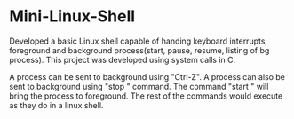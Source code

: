 # Mini-Linux-Shell
Developed a basic Linux shell capable of handing keyboard interrupts, foreground and background process(start, pause, resume, listing of bg process). This project was developed using system calls in C.

A process can be sent to background using "Ctrl-Z". A process can also be sent to background using "stop <pid>" command. The command "start <pid>" will bring the process to foreground. The rest of the commands would execute as they do in a linux shell.
